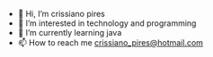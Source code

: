 - 👋 Hi, I’m crissiano pires
- 👀 I’m interested in technology and programming
- 🌱 I’m currently learning java 
- 📫 How to reach me crissiano_pires@hotmail.com 

<!---
crissipires/crissipires is a ✨ special ✨ repository because its `README.md` (this file) appears on your GitHub profile.
You can click the Preview link to take a look at your changes.
--->
